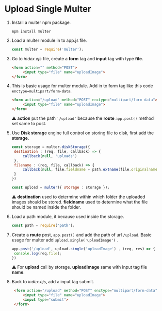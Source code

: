 # Upload Single Multer

1. Install a multer npm package.
   ```console
   npm install multer
   ```
2. Load a multer module in to app.js file.
   ```js
   const multer = require('multer');
   ```
3. Go to _index.ejs_ file, create a **form** tag and **input** tag with type **file**.
   ```html
   <form action="" method="POST">
        <input type="file" name="uploadImage">
   </form>
4. This is basic usage for multer module. Add in to form tag like this code `enctype=multipart/form-data`.
   
   ```html
   <form action="/upload" method="POST" enctype="multipart/form-data">
        <input type="file" name="uploadImage">
   </form>
   ```
   :warning: **action** put the path `'/upload'` because the **route** `app.post()` method set same to post.

5. Use **Disk storage** engine full control on storing file to disk, first add the **storage**.
   ```javascript
   const storage = multer.diskStorage({
    destination : (req, file, callback) => {
        callback(null, 'uploads')
    },
    filename : (req, file, callback) => {
        callback(null, file.fieldname + path.extname(file.originalname));
    }
   })
   
   const upload = multer({ storage : storage });
   ```
   :warning: **destination** used to determine within which folder the uploaded images should be stored. **fieldname** used to determine what the file should be named inside the folder.

6. Load a path module, it because used inside the storage.
    ```js
    const path = require('path');
    ```
7. Create a **route** post, `app.post()` and add the path of url `/upload`. Basic usage for multer add `upload.single('uploadImage')` . 
   ```js
   app.post('/upload', upload.single('uploadImage') , (req, res) => {
    console.log(req.file);
   })
   ```
   :warning: For **upload** call by storage. **uploadImage** same with input tag file **name**.
8. Back to *index.ejs*, add a input tag submit.
   ```html
    <form action="/upload" method="POST" enctype="multipart/form-data">
        <input type="file" name="uploadImage">
        <input type="submit">
    </form>
    ```
    #
